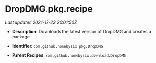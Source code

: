 # DropDMG.pkg.recipe

_Last updated 2021-12-23 20:01:50Z_

- **Description**: Downloads the latest version of DropDMG and creates a package.

- **Identifier**: `com.github.homebysix.pkg.DropDMG`

- **Parent Recipes**: `com.github.homebysix.download.DropDMG`
